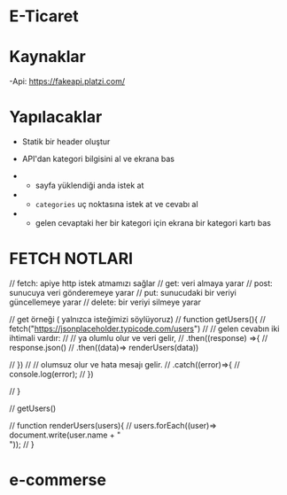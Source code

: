 # E-Ticaret

# Kaynaklar
-Api: https://fakeapi.platzi.com/

# Yapılacaklar

- Statik bir header oluştur

- API'dan kategori bilgisini al ve ekrana bas
- - sayfa yüklendiği anda istek at
- - `categories` uç noktasına istek at ve cevabı al
- - gelen cevaptaki her bir kategori için ekrana bir kategori kartı bas




# FETCH NOTLARI
// fetch: apiye http istek atmamızı sağlar
// get: veri almaya yarar
// post: sunucuya veri gönderemeye yarar
// put: sunucudaki bir veriyi güncellemeye yarar
// delete: bir veriyi silmeye yarar


// get örneği ( yalnızca isteğimizi söylüyoruz)
// function getUsers(){
//     fetch("https://jsonplaceholder.typicode.com/users")
//     // gelen cevabın iki ihtimali vardır:
//     // ya olumlu olur ve veri gelir,
//     .then((response) =>{
//         response.json()
//         .then((data)=> renderUsers(data))
        
//     })
//     // olumsuz olur ve hata mesajı gelir.
//     .catch((error)=>{
//         console.log(error);
//     })

// }

// getUsers()

// function renderUsers(users){
//     users.forEach((user)=> document.write(user.name + "</br>"));
// }





# e-commerse
